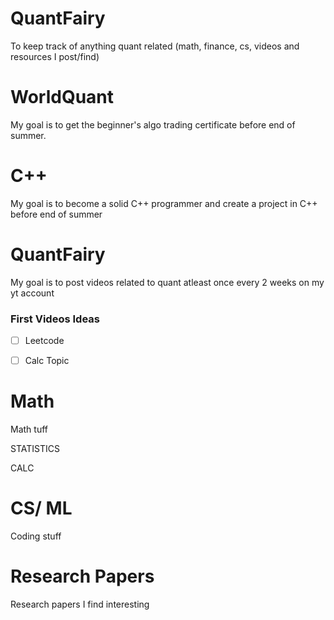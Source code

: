# QuantFairy
To keep track of anything quant related (math, finance, cs, videos and resources I post/find)

# WorldQuant

My goal is to get the beginner's algo trading certificate before end of summer.

# C++ 

My goal is to become a solid C++ programmer and create a project in C++ before end of summer 

# QuantFairy

My goal is to post videos related to quant atleast once every 2 weeks on my yt account

### First Videos Ideas
- [ ] Leetcode 
- [ ] Calc Topic 


# Math

Math tuff 

STATISTICS

CALC


# CS/ ML

Coding stuff

# Research Papers

Research papers I find interesting



